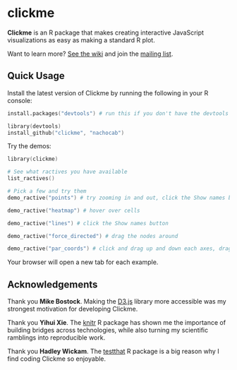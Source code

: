 # clickme

**Clickme** is an R package that makes creating interactive JavaScript visualizations as easy as making a standard R plot.

Want to learn more? [See the wiki](https://github.com/nachocab/clickme/wiki) and join the [mailing list](https://groups.google.com/d/forum/rclickme).

## Quick Usage

Install the latest version of Clickme by running the following in your R console:

```S
install.packages("devtools") # run this if you don't have the devtools package installed.

library(devtools)
install_github("clickme", "nachocab")
```

Try the demos:

```S
library(clickme)

# See what ractives you have available
list_ractives()

# Pick a few and try them
demo_ractive("points") # try zooming in and out, click the Show names button, hover over points

demo_ractive("heatmap") # hover over cells

demo_ractive("lines") # click the Show names button

demo_ractive("force_directed") # drag the nodes around

demo_ractive("par_coords") # click and drag up and down each axes, drag the axes horizontally (you need to run a local server for this one)
```

Your browser will open a new tab for each example.

## Acknowledgements
Thank you **Mike Bostock**. Making the [D3.js](http://d3js.org) library more accessible was my strongest motivation for developing Clickme.

Thank you **Yihui Xie**. The [knitr](https://github.com/yihui/knitr) R package has shown me the importance of building bridges across technologies, while also turning my scientific ramblings into reproducible work.

Thank you **Hadley Wickam**. The [testthat](https://github.com/hadley/test_that) R package is a big reason why I find coding Clickme so enjoyable.
